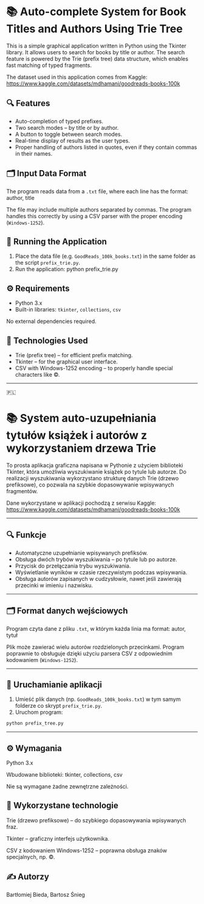 # 📚 Auto-complete System for Book Titles and Authors Using Trie Tree

This is a simple graphical application written in Python using the Tkinter library. It allows users to search for books by title or author. The search feature is powered by the Trie (prefix tree) data structure, which enables fast matching of typed fragments.

The dataset used in this application comes from Kaggle: https://www.kaggle.com/datasets/mdhamani/goodreads-books-100k

## 🔍 Features

- Auto-completion of typed prefixes.
- Two search modes – by title or by author.
- A button to toggle between search modes.
- Real-time display of results as the user types.
- Proper handling of authors listed in quotes, even if they contain commas in their names.

## 🗂 Input Data Format

The program reads data from a `.txt` file, where each line has the format:
author, title

The file may include multiple authors separated by commas. The program handles this correctly by using a CSV parser with the proper encoding (`Windows-1252`).

## 🚀 Running the Application

1. Place the data file (e.g. `GoodReads_100k_books.txt`) in the same folder as the script `prefix_trie.py`.
2. Run the application:
   python prefix_trie.py

## ⚙️ Requirements

- Python 3.x  
- Built-in libraries: `tkinter`, `collections`, `csv`

No external dependencies required.

## 🧠 Technologies Used

- Trie (prefix tree) – for efficient prefix matching.
- Tkinter – for the graphical user interface.
- CSV with Windows-1252 encoding – to properly handle special characters like ©.

---

🇵🇱

# 📚 System auto-uzupełniania tytułów książek i autorów z wykorzystaniem drzewa Trie

To prosta aplikacja graficzna napisana w Pythonie z użyciem biblioteki Tkinter, która umożliwia wyszukiwanie książek po tytule lub autorze. Do realizacji wyszukiwania wykorzystano strukturę danych Trie (drzewo prefiksowe), co pozwala na szybkie dopasowywanie wpisywanych fragmentów.

Dane wykorzystane w aplikacji pochodzą z serwisu Kaggle: https://www.kaggle.com/datasets/mdhamani/goodreads-books-100k

---

## 🔍 Funkcje

- Automatyczne uzupełnianie wpisywanych prefiksów.
- Obsługa dwóch trybów wyszukiwania – po tytule lub po autorze.
- Przycisk do przełączania trybu wyszukiwania.
- Wyświetlanie wyników w czasie rzeczywistym podczas wpisywania.
- Obsługa autorów zapisanych w cudzysłowie, nawet jeśli zawierają przecinki w imieniu i nazwisku.

---

## 🗂 Format danych wejściowych

Program czyta dane z pliku `.txt`, w którym każda linia ma format:
autor, tytuł


Plik może zawierać wielu autorów rozdzielonych przecinkami. Program poprawnie to obsługuje dzięki użyciu parsera CSV z odpowiednim kodowaniem (`Windows-1252`).

---

## 🚀 Uruchamianie aplikacji

1. Umieść plik danych (np. `GoodReads_100k_books.txt`) w tym samym folderze co skrypt `prefix_trie.py`.
2. Uruchom program:
```bash
python prefix_tree.py
```

---

## ⚙️ Wymagania
Python 3.x

Wbudowane biblioteki: tkinter, collections, csv

Nie są wymagane żadne zewnętrzne zależności.

## 🧠 Wykorzystane technologie
Trie (drzewo prefiksowe) – do szybkiego dopasowywania wpisywanych fraz.

Tkinter – graficzny interfejs użytkownika.

CSV z kodowaniem Windows-1252 – poprawna obsługa znaków specjalnych, np. ©.

## ✍️ Autorzy
Bartłomiej Bieda, Bartosz Śnieg
